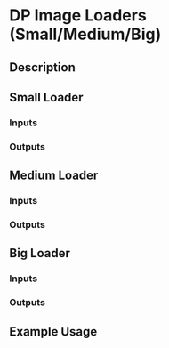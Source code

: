 # DP Image Loaders (Small/Medium/Big)
## Description
## Small Loader
### Inputs
### Outputs
## Medium Loader
### Inputs
### Outputs
## Big Loader
### Inputs
### Outputs
## Example Usage 
